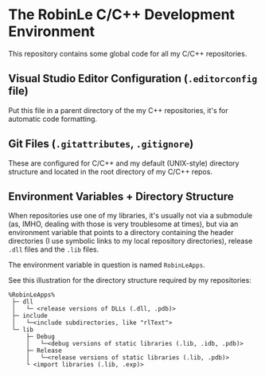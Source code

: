 # The RobinLe C/C++ Development Environment
This repository contains some global code for all my C/C++ repositories.


## Visual Studio Editor Configuration (`.editorconfig` file)
Put this file in a parent directory of the my C++ repositories, it's for automatic code formatting.


## Git Files (`.gitattributes`,  `.gitignore`)
These are configured for C/C++ and my default (UNIX-style) directory structure and located in the
root directory of my C/C++ repos.


## Environment Variables + Directory Structure
When repositories use one of my libraries, it's usually not via a submodule (as, IMHO, dealing with
those is very troublesome at times), but via an environment variable that points to a directory
containing the header directories (I use symbolic links to my local repository directories), release
`.dll` files and the `.lib` files.

The environment variable in question is named `RobinLeApps`.

See this illustration for the directory structure required by my repositories:
```
%RobinLeApps%
 ├─ dll
 │   └─ <release versions of DLLs (.dll, .pdb)>
 ├─ include
 │   └─<include subdirectories, like "rlText">
 └─ lib
     ├─ Debug
     │   └─<debug versions of static libraries (.lib, .idb, .pdb)>
     ├─ Release
     │   └─<release versions of static libraries (.lib, .pdb)>
     └ <import libraries (.lib, .exp)>
```